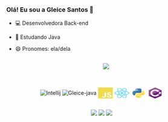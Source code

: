 ### Olá! Eu sou a Gleice Santos 👋

- 💻 Desenvolvedora Back-end
- 🌱 Estudando Java 
- 😄 Pronomes: ela/dela

  ##

  <p align="center">
  <img width="250" src="https://media.giphy.com/media/jIgXf4hgbHCeKiXpvt/giphy.gif">
</p>

<div style="display: inline_block">
  <br>
  <p align="center">
  <img align="center" alt="Intellij" width="40px" src="https://blog.jetbrains.com/wp-content/uploads/2019/08/logo.png">
  <img align="center" alt="Gleice-java" height:"40" width="40" src="https://cdn4.iconfinder.com/data/icons/logos-and-brands/512/181_Java_logo_logos-256.png"> 
  <img align="center" alt="Gleice-Js" height="30" width="40" src="https://raw.githubusercontent.com/devicons/devicon/master/icons/javascript/javascript-plain.svg">
  <img align="center" alt="Gleice-React" height="30" width="40" src="https://raw.githubusercontent.com/devicons/devicon/master/icons/react/react-original.svg">
  <img align="center" alt="Gleice-Python" height="30" width="40" src="https://raw.githubusercontent.com/devicons/devicon/master/icons/python/python-original.svg">
  <img align="center" alt="Rafa-Csharp" height="30" width="40" src="https://raw.githubusercontent.com/devicons/devicon/master/icons/csharp/csharp-original.svg">
  </p>


  ##
  <div> 

    
<p align="center"> 
 <a href="https://discord.gg/" target="_blank"><img src="https://img.shields.io/badge/Discord-7289DA?style=for-the-badge&logo=discord&logoColor=white" target="_blank"></a> 
  <a href = "mailto:gleicekgregoriosantos@gmail.com"><img src="https://img.shields.io/badge/-Gmail-%23333?style=for-the-badge&logo=gmail&logoColor=white" target="_blank"></a>
  <a href="https://www.linkedin.com/in/gleice-santos108/" target="_blank"><img src="https://img.shields.io/badge/-LinkedIn-%230077B5?style=for-the-badge&logo=linkedin&logoColor=white" target="_blank"></a> 
</p>
  
</div>


